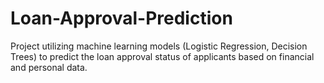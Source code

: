 # Loan-Approval-Prediction
Project utilizing machine learning models (Logistic Regression, Decision Trees) to predict the loan approval status of applicants based on financial and personal data.
